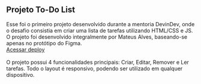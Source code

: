## Projeto To-Do List
Esse foi o primeiro projeto desenvolvido durante a mentoria DevinDev, onde o desafio consistia em criar uma lista de tarefas utilizando HTML/CSS e JS.
O projeto foi desenvolvido integralmente por Mateus Alves, baseando-se apenas no protótipo do Figma.
<br><a href="https://mateus124.github.io/To-Do-List/" target="_blank">Acessar deploy</a><br><br>
O projeto possui 4 funcionalidades principais: Criar, Editar, Remover e Ler tarefas. Todo o layout é responsivo, podendo ser utilizado em qualquer dispositivo.
